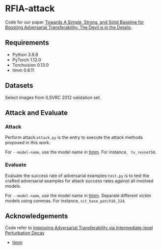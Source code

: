 # RFIA-attack
Code for our paper [Towards A Simple, Strong, and Solid Baseline for Boosting Adversarial Transferability: The Devil is in the Details]().

## Requirements
* Python 3.8.8
* PyTorch 1.12.0
* Torchvision 0.13.0
* timm 0.6.11
  
## Datasets
Select images from ILSVRC 2012 validation set.


## Attack and Evaluate
### Attack
Perform attack:```attack.py``` is the entry to execute the attack methods proposed in this work.

For ``` --model-name ```, use the model name in [timm](https://github.com/huggingface/pytorch-image-models). For instance, ```  tv_resnet50 ```.
### Evaluate
Evaluate the success rate of adversarial examples:```test.py``` is to test the crafted adversarial examples for attack success rates against all involved models.

For ``` --model-name ```, use the model name in [timm](https://github.com/huggingface/pytorch-image-models). Separate different victim models using commas. For instance, ``` vit_base_patch16_224 ```.

## Acknowledgements
Code refer to [Improving Adversarial Transferability via Intermediate-level Perturbation Decay](https://arxiv.org/abs/2304.13410)

* [timm](https://github.com/huggingface/pytorch-image-models)



